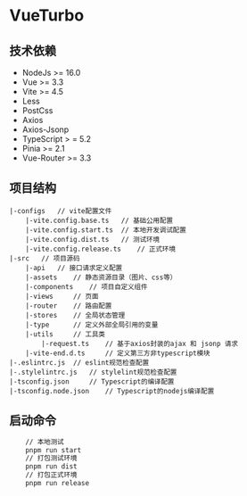 # VueTurbo

## 技术依赖

* NodeJs >= 16.0
* Vue >= 3.3
* Vite >= 4.5
* Less
* PostCss
* Axios
* Axios-Jsonp
* TypeScript > = 5.2
* Pinia >= 2.1
* Vue-Router >= 3.3

## 项目结构

```
|-configs   // vite配置文件
	|-vite.config.base.ts	// 基础公用配置
	|-vite.config.start.ts	// 本地开发调试配置
	|-vite.config.dist.ts	// 测试环境
	|-vite.config.release.ts	// 正式环境
|-src	// 项目源码
    |-api   // 接口请求定义配置
    |-assets    // 静态资源目录（图片、css等）
    |-components    // 项目自定义组件
    |-views     // 页面
    |-router    // 路由配置
    |-stores    // 全局状态管理
    |-type      // 定义外部全局引用的变量
    |-utils     // 工具类
        |-request.ts    // 基于axios封装的ajax 和 jsonp 请求
    |-vite-end.d.ts     // 定义第三方非typescript模块
|-.eslintrc.js	// eslint规范检查配置
|-.stylelintrc.js   // stylelint规范检查配置
|-tsconfig.json		// Typescript的编译配置
|-tsconfig.node.json	// Typescript的nodejs编译配置
```

## 启动命令

```bash
	// 本地测试
	pnpm run start
	// 打包测试环境
	pnpm run dist
	// 打包正式环境
	pnpm run release
```
